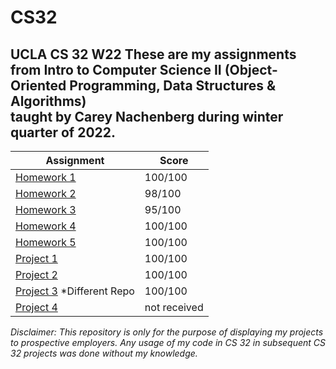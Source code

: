 # CS32
UCLA CS 32 W22 
These are my assignments from Intro to Computer Science II (Object-Oriented Programming, Data Structures & Algorithms) \
taught by Carey Nachenberg during winter quarter of 2022.
---
| Assignment | Score |
| ----------- | ----------- |
| [Homework 1](https://github.com/gayatri-3/CS32/tree/main/homework/hw1) | 100/100 |
| [Homework 2](https://github.com/gayatri-3/CS32/tree/main/homework/hw2) | 98/100 |
| [Homework 3](https://github.com/gayatri-3/CS32/tree/main/homework/hw3) | 95/100 |
| [Homework 4](https://github.com/gayatri-3/CS32/tree/main/homework/hw4) | 100/100 |
| [Homework 5](https://github.com/gayatri-3/CS32/tree/main/homework/hw5) | 100/100 |
| [Project 1](https://github.com/gayatri-3/CS32/tree/main/projects/project1) | 100/100 |
| [Project 2](https://github.com/gayatri-3/CS32/tree/main/projects/project2) | 100/100 |
| [Project 3](https://github.com/gayatri-3/SuperPeachSisters) *Different Repo| 100/100 |
| [Project 4](https://github.com/gayatri-3/CS32/tree/main/projects/project4) | not received |

*Disclaimer: This repository is only for the purpose of displaying my projects to prospective employers.
Any usage of my code in CS 32 in subsequent CS 32 projects was done without my knowledge.*
